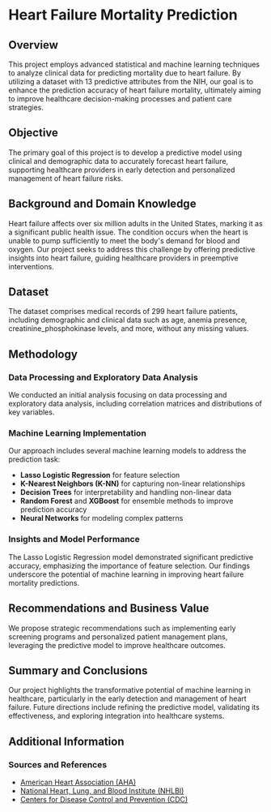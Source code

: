 
# Heart Failure Mortality Prediction

## Overview

This project employs advanced statistical and machine learning techniques to analyze clinical data for predicting mortality due to heart failure. By utilizing a dataset with 13 predictive attributes from the NIH, our goal is to enhance the prediction accuracy of heart failure mortality, ultimately aiming to improve healthcare decision-making processes and patient care strategies.

## Objective

The primary goal of this project is to develop a predictive model using clinical and demographic data to accurately forecast heart failure, supporting healthcare providers in early detection and personalized management of heart failure risks.

## Background and Domain Knowledge

Heart failure affects over six million adults in the United States, marking it as a significant public health issue. The condition occurs when the heart is unable to pump sufficiently to meet the body's demand for blood and oxygen. Our project seeks to address this challenge by offering predictive insights into heart failure, guiding healthcare providers in preemptive interventions.

## Dataset

The dataset comprises medical records of 299 heart failure patients, including demographic and clinical data such as age, anemia presence, creatinine_phosphokinase levels, and more, without any missing values.

## Methodology

### Data Processing and Exploratory Data Analysis

We conducted an initial analysis focusing on data processing and exploratory data analysis, including correlation matrices and distributions of key variables.

### Machine Learning Implementation

Our approach includes several machine learning models to address the prediction task:

- **Lasso Logistic Regression** for feature selection
- **K-Nearest Neighbors (K-NN)** for capturing non-linear relationships
- **Decision Trees** for interpretability and handling non-linear data
- **Random Forest** and **XGBoost** for ensemble methods to improve prediction accuracy
- **Neural Networks** for modeling complex patterns

### Insights and Model Performance

The Lasso Logistic Regression model demonstrated significant predictive accuracy, emphasizing the importance of feature selection. Our findings underscore the potential of machine learning in improving heart failure mortality predictions.

## Recommendations and Business Value

We propose strategic recommendations such as implementing early screening programs and personalized patient management plans, leveraging the predictive model to improve healthcare outcomes.

## Summary and Conclusions

Our project highlights the transformative potential of machine learning in healthcare, particularly in the early detection and management of heart failure. Future directions include refining the predictive model, validating its effectiveness, and exploring integration into healthcare systems.

## Additional Information

### Sources and References

- [American Heart Association (AHA)](https://www.heart.org/en/health-topics/heart-failure/what-is-heart-failure)
- [National Heart, Lung, and Blood Institute (NHLBI)](https://www.nhlbi.nih.gov/health/heart-failure)
- [Centers for Disease Control and Prevention (CDC)](https://www.cdc.gov/heartdisease/heart_failure.htm)



